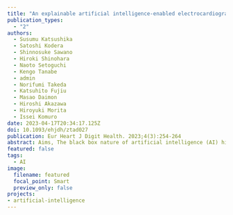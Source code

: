 ```yaml
---
title: "An explainable artificial intelligence-enabled electrocardiogram analysis model for the classification of reduced left ventricular function"
publication_types:
  - "2"
authors:
  - Susumu Katsushika 
  - Satoshi Kodera
  - Shinnosuke Sawano
  - Hiroki Shinohara
  - Naoto Setoguchi
  - Kengo Tanabe
  - admin
  - Norifumi Takeda
  - Katsuhito Fujiu
  - Masao Daimon
  - Hiroshi Akazawa
  - Hiroyuki Morita
  - Issei Komuro
date: 2023-04-17T20:34:17.125Z
doi: 10.1093/ehjdh/ztad027
publication: Eur Heart J Digit Health. 2023;4(3):254-264
abstract: Aims, The black box nature of artificial intelligence (AI) hinders the development of interpretable AI models that are applicable in clinical practice. We aimed to develop an AI model for classifying patients of reduced left ventricular ejection fraction (LVEF) from 12-lead electrocardiograms (ECG) with the decision-interpretability. Methods and results, We acquired paired ECG and echocardiography datasets from the central and co-operative institutions. For the central institution dataset, a random forest model was trained to identify patients with reduced LVEF among 29 907 ECGs. Shapley additive explanations were applied to 7196 ECGs. To extract the model's decision criteria, the calculated Shapley additive explanations values were clustered for 192 non-paced rhythm patients in which reduced LVEF was predicted. Although the extracted criteria were different for each cluster, these criteria generally comprised a combination of six ECG findings, negative T-wave inversion in I,V5-6 leads, low voltage in I,II,V4-6 leads, Q wave in V3-6 leads, ventricular activation time prolongation in I,V5-6 leads, S-wave prolongation in V2-3 leads, and corrected QT interval prolongation. Similarly, for the co-operative institution dataset, the extracted criteria comprised a combination of the same six ECG findings. Furthermore, the accuracy of seven cardiologists' ECG readings improved significantly after watching a video explaining the interpretation of these criteria. Conclusion, We visually interpreted the model's decision criteria to evaluate its validity, thereby developing a model that provided the decision-interpretability required for clinical application.
featured: false
tags: 
  - AI
image:
  filename: featured
  focal_point: Smart
  preview_only: false
projects: 
- artificial-intelligence
---
```

